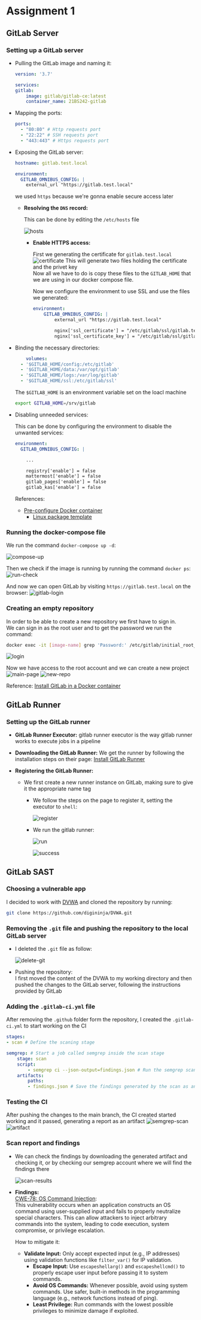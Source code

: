 # Assignment 1

## GitLab Server

### Setting up a GitLab server

- Pulling the GitLab image and naming it:

    ```yml
    version: '3.7'

    services:
    gitlab:
        image: gitlab/gitlab-ce:latest
        container_name: 21BS242-gitlab
    ```

- Mapping the ports:

    ```yml
    ports:
      - "80:80" # Http requests port
      - "22:22" # SSH requests port
      - "443:443" # Https requests port
    ```

- Exposing the GitLab server:

    ```yml
    hostname: gitlab.test.local
    ```

    ```yml
    environment:
      GITLAB_OMNIBUS_CONFIG: |
        external_url "https://gitlab.test.local"
    ```

    we used `https` because we're gonna enable secure access later
  - **Resolving the `DNS` record:**

    This can be done by editing the `/etc/hosts` file

    ![hosts](/src/hosts.png)

    - **Enable HTTPS access:**

        First we generating the certificate for `gitlab.test.local`
        ![certificate](/src/gitlab-cert.png)
        This will generate two files holding the certificate and the privet key \
        Now all we have to do is copy these files to the `GITLAB_HOME` that we are using in our docker compose file.

        Now we configure the environment to use SSL and use the files we generated:

        ```yml
        environment:
            GITLAB_OMNIBUS_CONFIG: |
                external_url "https://gitlab.test.local"

                nginx['ssl_certificate'] = "/etc/gitlab/ssl/gitlab.test.local.crt"
                nginx['ssl_certificate_key'] = "/etc/gitlab/ssl/gitlab.test.local.key"
        ```

- Binding the necessary directories:

    ```yml
        volumes:
      - '$GITLAB_HOME/config:/etc/gitlab'
      - '$GITLAB_HOME/data:/var/opt/gitlab'
      - '$GITLAB_HOME/logs:/var/log/gitlab'
      - '$GITLAB_HOME/ssl:/etc/gitlab/ssl'
    ```

    The `$GITLAB_HOME` is an environment variable set on the loacl machine

    ```bash
    export GITLAB_HOME=/srv/gitlab
    ```

- Disabling unneeded services:

    This can be done by configuring the environment to disable the unwanted services:

    ```yml
    environment:
      GITLAB_OMNIBUS_CONFIG: |

        ...

        registry['enable'] = false
        mattermost['enable'] = false
        gitlab_pages['enable'] = false
        gitlab_kas['enable'] = false
    ```

    References:
  - [Pre-configure Docker container](https://docs.gitlab.com/ee/install/docker/configuration.html#pre-configure-docker-container)
    - [Linux package template](https://gitlab.com/gitlab-org/omnibus-gitlab/blob/master/files/gitlab-config-template/gitlab.rb.template)

### Running the docker-compose file

We run the command `docker-compose up -d`:

![compose-up](/src/compose-up.png)

Then we check if the image is running by running the command `docker ps`:
![run-check](/src/check.png)

And now we can open GitLab by visiting `https://gitlab.test.local` on the browser:
![gitlab-login](/src/gitlab-login.png)

### Creating an empty repository

In order to be able to create a new repository we first have to sign in.\
We can sign in as the root user and to get the password we run the command:

```bash
docker exec -it [image-name] grep 'Password:' /etc/gitlab/initial_root_password
```

![login](/src/login.png)

Now we have access to the root account and we can create a new project
![main-page](/src/main-page.png)
![new-repo](/src/new-repo.png)

Reference: [Install GitLab in a Docker container](https://docs.gitlab.com/ee/install/docker/installation.html#install-gitlab-by-using-docker-engine)

## GitLab Runner

### Setting up the GitLab runner

- **GitLab Runner Executor:** gitlab runner executor is the way gitlab runner works to execute jobs in a pipeline

- **Downloading the GitLab Runner:** We get the runner by following the installation steps on their page: [Install GitLab Runner](https://docs.gitlab.com/runner/install/)

- **Registering the GitLab Runner:**
  - We first create a new runner instance on GitLab, making sure to give it the appropriate name tag
    - We follow the steps on the page to register it, setting the executor to `shell`:

        ![register](/src/runner-register.png)

    - We run the gitlab runner:

        ![run](/src/run-runner.png)

        ![success](/src/successful-runner.png)

## GitLab SAST

### Choosing a vulnerable app

I decided to work with [DVWA](https://github.com/digininja/DVWA) and cloned the repository by running:

```bash
git clone https://github.com/digininja/DVWA.git
```

### Removing the `.git` file and pushing the repository to the local GitLab server

- I deleted the `.git` file as follow:

    ![delete-git](/src/remove-git.png)

- Pushing the repository:\
    I first moved the content of the DVWA to my working directory and then pushed the changes to the GitLab server, following the instructions provided by GitLab

### Adding the `.gitlab-ci.yml` file

After removing the `.github` folder form the repository, I created the `.gitlab-ci.yml` to start working on the CI

```yml
stages:
- scan # Define the scaning stage

semgrep: # Start a job called semgrep inside the scan stage
    stage: scan
    script:
        - semgrep ci --json-output=findings.json # Run the semgrep scan and save the findings into a json fiile
    artifacts:
        paths:
        - findings.json # Save the findings generated by the scan as an artifact
```

### Testing the CI

After pushing the changes to the main branch, the CI created started working and it passed, generating a report as an artifact
    ![semgrep-scan](/src/semgrep-scan.png)
    ![artifact](/src/artifact.png)

### Scan report and findings

- We can check the findings by downloading the generated artifact and checking it, or by checking our semgrep account where we will find the findings there

    ![scan-results](/src/scan-results.png)

- **Findings:**\
    [CWE-78: OS Command Injection](https://cwe.mitre.org/data/definitions/78.html):\
     This vulnerability occurs when an application constructs an OS command using user-supplied input and fails to properly neutralize special characters. This can allow attackers to inject arbitrary commands into the system, leading to code execution, system compromise, or privilege escalation.

     How to mitigate it:

  - **Validate Input:**
    Only accept expected input (e.g., IP addresses) using validation functions like `filter_var()` for IP validation.
    - **Escape Input:**
    Use `escapeshellarg()` and `escapeshellcmd()` to properly escape user input before passing it to system commands.
    - **Avoid OS Commands:**
    Whenever possible, avoid using system commands. Use safer, built-in methods in the programming language (e.g., network functions instead of ping).
    - **Least Privilege:**
    Run commands with the lowest possible privileges to minimize damage if exploited.
